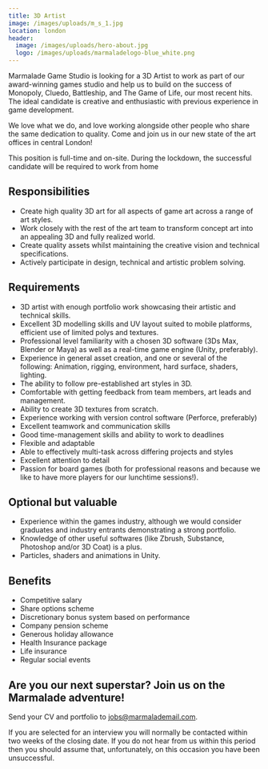 ```yaml
---
title: 3D Artist
image: /images/uploads/m_s_1.jpg
location: london
header:
  image: /images/uploads/hero-about.jpg
  logo: /images/uploads/marmaladelogo-blue_white.png
---
```

Marmalade Game Studio is looking for a 3D Artist to work as part of our award-winning games studio and help us to build on the success of Monopoly, Cluedo, Battleship, and The Game of Life, our most recent hits. The ideal candidate is creative and enthusiastic with previous experience in game development. 

We love what we do, and love working alongside other people who share the same dedication to quality. Come and join us in our new state of the art offices in central London!

This position is full-time and on-site. During the lockdown, the successful candidate will be required to work from home

## **Responsibilities**

* Create high quality 3D art for all aspects of game art across a range of art styles.
* Work closely with the rest of the art team to transform concept art into an appealing 3D and fully realized world.
* Create quality assets whilst maintaining the creative vision and technical specifications.
* Actively participate in design, technical and artistic problem solving.

## **Requirements**

* 3D artist with enough portfolio work showcasing their artistic and technical skills.
* Excellent 3D modelling skills and UV layout suited to mobile platforms, efficient use of limited polys and textures.
* Professional level familiarity with a chosen 3D software (3Ds Max, Blender or Maya) as well as a real-time game engine (Unity, preferably).
* Experience in general asset creation, and one or several of the following: Animation, rigging, environment, hard surface, shaders, lighting.
* The ability to follow pre-established art styles in 3D.
* Comfortable with getting feedback from team members, art leads and management.
* Ability to create 3D textures from scratch.
* Experience working with version control software (Perforce, preferably)
* Excellent teamwork and communication skills
* Good time-management skills and ability to work to deadlines
* Flexible and adaptable
* Able to effectively multi-task across differing projects and styles
* Excellent attention to detail
* Passion for board games (both for professional reasons and because we like to have more players for our lunchtime sessions!).



## **Optional but valuable**

* Experience within the games industry, although we would consider graduates and industry entrants demonstrating a strong portfolio.
* Knowledge of other useful softwares (like Zbrush, Substance, Photoshop and/or 3D Coat) is a plus.
* Particles, shaders and animations in Unity.



## **Benefits**

* Competitive salary
* Share options scheme
* Discretionary bonus system based on performance
* Company pension scheme
* Generous holiday allowance
* Health Insurance package 
* Life insurance 
* Regular social events



## **Are you our next superstar? Join us on the Marmalade adventure!**

Send your CV and portfolio to jobs@marmalademail.com.

 

If you are selected for an interview you will normally be contacted within two weeks of the closing date. If you do not hear from us within this period then you should assume that, unfortunately, on this occasion you have been unsuccessful.
